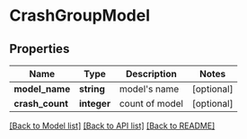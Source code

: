 # CrashGroupModel

## Properties
Name | Type | Description | Notes
------------ | ------------- | ------------- | -------------
**model_name** | **string** | model&#39;s name | [optional] 
**crash_count** | **integer** | count of model | [optional] 

[[Back to Model list]](../README.md#documentation-for-models) [[Back to API list]](../README.md#documentation-for-api-endpoints) [[Back to README]](../README.md)

